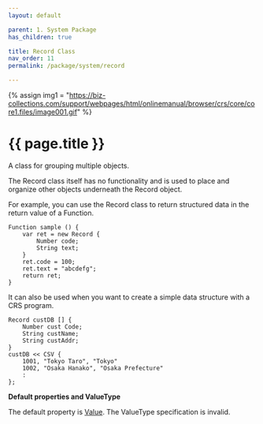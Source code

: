 ```yaml
---
layout: default

parent: 1. System Package
has_children: true

title: Record Class
nav_order: 11
permalink: /package/system/record

---
```

{% assign img1 = "https://biz-collections.com/support/webpages/html/onlinemanual/browser/crs/core/core1.files/image001.gif" %}


# {{ page.title }}

A class for grouping multiple objects. 

The Record class itself has no functionality and is used to place and organize other objects underneath the Record object.

For example, you can use the Record class to return structured data in the return value of a Function.

``` 
Function sample () {
    var ret = new Record {
        Number code;
        String text;
    }
    ret.code = 100;
    ret.text = "abcdefg";
    return ret;
}
``` 

It can also be used when you want to create a simple data structure with a CRS program.

 
```
Record custDB [] {
    Number cust Code;
    String custName;
    String custAddr;
}
custDB << CSV {
    1001, "Tokyo Taro", "Tokyo"
    1002, "Osaka Hanako", "Osaka Prefecture"
    :
};
```

<b>Default properties and ValueType</b>
 
The default property is [Value](). The ValueType specification is invalid.